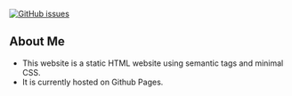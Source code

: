 [![GitHub issues](https://img.shields.io/github/issues/harzulu65/prework-about-me)](https://github.com/harzulu65/prework-about-me/issues)

## About Me 

* This website is a static HTML website using semantic tags and minimal CSS. 
* It is currently hosted on Github Pages.

